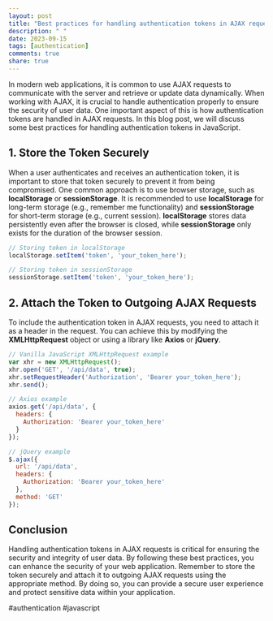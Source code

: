 ```yaml
---
layout: post
title: "Best practices for handling authentication tokens in AJAX requests in JavaScript"
description: " "
date: 2023-09-15
tags: [authentication]
comments: true
share: true
---
```


In modern web applications, it is common to use AJAX requests to communicate with the server and retrieve or update data dynamically. When working with AJAX, it is crucial to handle authentication properly to ensure the security of user data. One important aspect of this is how authentication tokens are handled in AJAX requests. In this blog post, we will discuss some best practices for handling authentication tokens in JavaScript.

## 1. Store the Token Securely ##

When a user authenticates and receives an authentication token, it is important to store that token securely to prevent it from being compromised. One common approach is to use browser storage, such as **localStorage** or **sessionStorage**. It is recommended to use **localStorage** for long-term storage (e.g., remember me functionality) and **sessionStorage** for short-term storage (e.g., current session). **localStorage** stores data persistently even after the browser is closed, while **sessionStorage** only exists for the duration of the browser session.

```javascript
// Storing token in localStorage
localStorage.setItem('token', 'your_token_here');

// Storing token in sessionStorage
sessionStorage.setItem('token', 'your_token_here');
```

## 2. Attach the Token to Outgoing AJAX Requests ##

To include the authentication token in AJAX requests, you need to attach it as a header in the request. You can achieve this by modifying the **XMLHttpRequest** object or using a library like **Axios** or **jQuery**.

```javascript
// Vanilla JavaScript XMLHttpRequest example
var xhr = new XMLHttpRequest();
xhr.open('GET', '/api/data', true);
xhr.setRequestHeader('Authorization', 'Bearer your_token_here');
xhr.send();

// Axios example
axios.get('/api/data', {
  headers: {
    Authorization: 'Bearer your_token_here'
  }
});

// jQuery example
$.ajax({
  url: '/api/data',
  headers: {
    Authorization: 'Bearer your_token_here'
  },
  method: 'GET'
});
```

## Conclusion ##

Handling authentication tokens in AJAX requests is critical for ensuring the security and integrity of user data. By following these best practices, you can enhance the security of your web application. Remember to store the token securely and attach it to outgoing AJAX requests using the appropriate method. By doing so, you can provide a secure user experience and protect sensitive data within your application.

#authentication #javascript